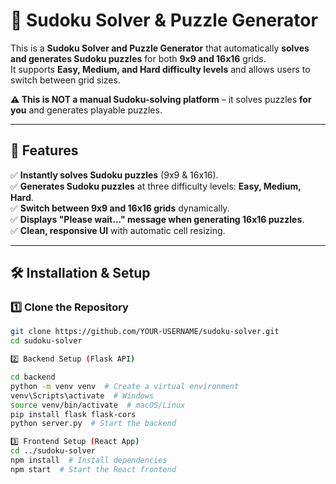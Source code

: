 # 🎲 Sudoku Solver & Puzzle Generator

This is a **Sudoku Solver and Puzzle Generator** that automatically **solves and generates Sudoku puzzles** for both **9x9 and 16x16** grids.  
It supports **Easy, Medium, and Hard difficulty levels** and allows users to switch between grid sizes.

**⚠️ This is NOT a manual Sudoku-solving platform** – it solves puzzles **for you** and generates playable puzzles.

---

## 🚀 Features

✅ **Instantly solves Sudoku puzzles** (9x9 & 16x16).  
✅ **Generates Sudoku puzzles** at three difficulty levels: **Easy, Medium, Hard**.  
✅ **Switch between 9x9 and 16x16 grids** dynamically.  
✅ **Displays "Please wait..." message when generating 16x16 puzzles**.  
✅ **Clean, responsive UI** with automatic cell resizing.  

---

## 🛠 Installation & Setup

### 1️⃣ Clone the Repository  
```sh
git clone https://github.com/YOUR-USERNAME/sudoku-solver.git
cd sudoku-solver

2️⃣ Backend Setup (Flask API)

cd backend
python -m venv venv  # Create a virtual environment
venv\Scripts\activate  # Windows
source venv/bin/activate  # macOS/Linux
pip install flask flask-cors
python server.py  # Start the backend

3️⃣ Frontend Setup (React App)
cd ../sudoku-solver
npm install  # Install dependencies
npm start  # Start the React frontend

